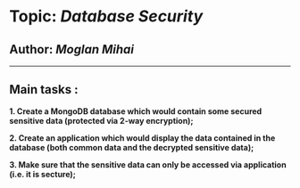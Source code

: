 # Topic: *Database Security*
## Author: *Moglan Mihai*
------
## Main tasks :
__1. Create a MongoDB database which would contain some secured sensitive data (protected via 2-way encryption);__

__2. Create an application which would display the data contained in the database (both common data and the decrypted sensitive data);__

__3. Make sure that the sensitive data can only be accessed via application (i.e. it is secture);__

